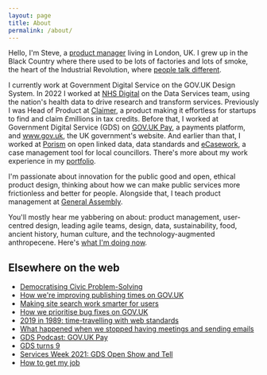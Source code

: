 ```yaml
---
layout: page
title: About
permalink: /about/
---
```


<p>Hello, I'm Steve, a <a href="https://www.mindtheproduct.com/2011/10/what-exactly-is-a-product-manager/" target="_blank">product manager</a> living in London, UK. I grew up in the Black Country where there used to be lots of factories and lots of smoke, the heart of the Industrial Revolution, where <a href="https://www.youtube.com/watch?v=-Mt80vikTxU" target="_blank">people talk different</a>.</p>

<p>I currently work at Government Digital Service on the GOV.UK Design System. In 2022 I worked at <a href="https://digital.nhs.uk" target="_blank">NHS Digital</a> on the Data Services team, using the nation's health data to drive research and transform services. Previously I was Head of Product at <a href="https://claimer.com/" target="_blank">Claimer</a>, a product making it effortless for startups to find and claim £millions in tax credits. Before that, I worked at Government Digital Service (GDS) on <a href="https://www.gov.uk/pay" target="_blank">GOV.UK Pay</a>, a payments platform, and <a href="https://www.gov.uk/" target="_blank">www.gov.uk</a>, the UK government's website. And earlier than that, I worked at <a href="https://porism.com" target="_blank">Porism</a> on open linked data, data standards and <a href="https://ecasework.com" target="_blank">eCasework</a>, a case management tool for local councillors. There's more about my work experience in my <a href="{{ "/work" | relative_url }}">portfolio</a>.</p>

<p>I'm passionate about innovation for the public good and open, ethical product design, thinking about how we can make public services more frictionless and better for people. Alongside that, I teach product management at <a href="https://generalassemb.ly/instructors/steve-messer/19440" target="_blank">General Assembly</a>.</p>

<p>You'll mostly hear me yabbering on about: product management, user-centred design, leading agile teams, design, data, sustainability, food, ancient history, human culture, and the technology-augmented anthropecene. Here's <a href="{{ "/now" | relative_url }}">what I'm doing now</a>.</p>

<h2>Elsewhere on the web</h2>
<ul>
  <li><a href="https://medium.com/porism/democratising-civic-problem-solving-1a3c81a6d3b7" target="_blank">Democratising Civic Problem-Solving</a></li>
  <li><a href="https://insidegovuk.blog.gov.uk/2018/09/10/how-were-improving-publishing-times/" target="_blank">How we're improving publishing times on GOV.UK</a></li>
  <li><a href="https://insidegovuk.blog.gov.uk/2019/07/05/making-site-search-work-smarter-for-users/" target="_blank">Making site search work smarter for users</a></li>
  <li><a href="https://insidegovuk.blog.gov.uk/2019/10/25/how-we-prioritise-bug-fixes-on-gov-uk/" target="_blank">How we prioritise bug fixes on GOV.UK</a></li>
  <li><a href="https://www.youtube.com/watch?v=Ik9IeChLqEk" target="_blank">2019 in 1989: time-travelling with web standards</a></li>
  <li><a href="https://gds.blog.gov.uk/2020/10/07/what-happened-when-we-stopped-having-meetings-and-sending-emails/" target="_blank">What happened when we stopped having meetings and sending emails</a></li>
  <li><a href="https://gds.blog.gov.uk/2020/11/30/podcast-gov-uk-pay/" target="_blank">GDS Podcast: GOV.UK Pay</a></li>
  <li><a href="https://gds.blog.gov.uk/2020/12/08/gds-turns-9/" target="_blank">GDS turns 9</a></li>
  <li><a href="https://youtu.be/A6NAPQVwNOc?t=5023" target="_blank">Services Week 2021: GDS Open Show and Tell</a></li>
  <li><a href="https://www.linkedin.com/posts/foundbyfew_how-much-are-you-focusing-on-your-storytelling-activity-7029739389656170496-d3Gq?utm_source=share" target="_blank">How to get my job</a></li>
</ul>
